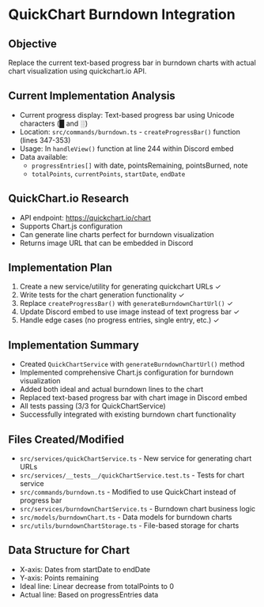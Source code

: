 # QuickChart Burndown Integration

## Objective
Replace the current text-based progress bar in burndown charts with actual chart visualization using quickchart.io API.

## Current Implementation Analysis
- Current progress display: Text-based progress bar using Unicode characters (█ and ░)
- Location: `src/commands/burndown.ts` - `createProgressBar()` function (lines 347-353)
- Usage: In `handleView()` function at line 244 within Discord embed
- Data available: 
  - `progressEntries[]` with date, pointsRemaining, pointsBurned, note
  - `totalPoints`, `currentPoints`, `startDate`, `endDate`

## QuickChart.io Research
- API endpoint: https://quickchart.io/chart
- Supports Chart.js configuration
- Can generate line charts perfect for burndown visualization
- Returns image URL that can be embedded in Discord

## Implementation Plan
1. Create a new service/utility for generating quickchart URLs ✓
2. Write tests for the chart generation functionality ✓
3. Replace `createProgressBar()` with `generateBurndownChartUrl()` ✓
4. Update Discord embed to use image instead of text progress bar ✓
5. Handle edge cases (no progress entries, single entry, etc.) ✓

## Implementation Summary
- Created `QuickChartService` with `generateBurndownChartUrl()` method
- Implemented comprehensive Chart.js configuration for burndown visualization
- Added both ideal and actual burndown lines to the chart
- Replaced text-based progress bar with chart image in Discord embed
- All tests passing (3/3 for QuickChartService)
- Successfully integrated with existing burndown chart functionality

## Files Created/Modified
- `src/services/quickChartService.ts` - New service for generating chart URLs
- `src/services/__tests__/quickChartService.test.ts` - Tests for chart service
- `src/commands/burndown.ts` - Modified to use QuickChart instead of progress bar
- `src/services/burndownChartService.ts` - Burndown chart business logic
- `src/models/burndownChart.ts` - Data models for burndown charts
- `src/utils/burndownChartStorage.ts` - File-based storage for charts

## Data Structure for Chart
- X-axis: Dates from startDate to endDate
- Y-axis: Points remaining
- Ideal line: Linear decrease from totalPoints to 0
- Actual line: Based on progressEntries data
